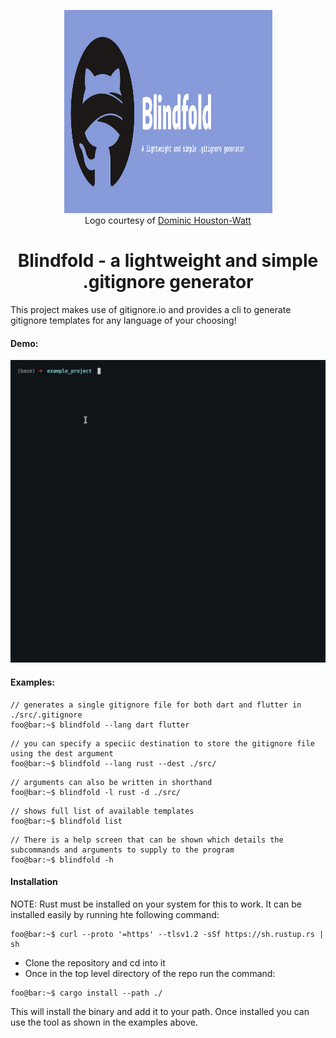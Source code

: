 <p align="center">
<img height="325" width="333" src="./assets/banner.png">
<br>
Logo courtesy of <a href="https://www.instagram.com/do.graphics/">Dominic Houston-Watt</a>
</p>
<h1 align="center"> Blindfold - a lightweight and simple .gitignore generator</h1>


This project makes use of gitignore.io and provides a cli to generate gitignore templates for any language of your choosing!

#### Demo:

![demo_video](./assets/demo.gif)


#### Examples:
```console
// generates a single gitignore file for both dart and flutter in ./src/.gitignore
foo@bar:~$ blindfold --lang dart flutter
```

```console
// you can specify a speciic destination to store the gitignore file using the dest argument
foo@bar:~$ blindfold --lang rust --dest ./src/
```

```console
// arguments can also be written in shorthand
foo@bar:~$ blindfold -l rust -d ./src/
```

```console
// shows full list of available templates
foo@bar:~$ blindfold list
```

```console
// There is a help screen that can be shown which details the subcommands and arguments to supply to the program
foo@bar:~$ blindfold -h
```
#### Installation

NOTE: Rust must be installed on your system for this to work.
It can be installed easily by running hte following command:
```console
foo@bar:~$ curl --proto '=https' --tlsv1.2 -sSf https://sh.rustup.rs | sh
```

* Clone the repository and cd into it
* Once in the top level directory of the repo run the command:
```console
foo@bar:~$ cargo install --path ./
```

This will install the binary and add it to your path. Once installed you can use the tool as shown in the examples above.

